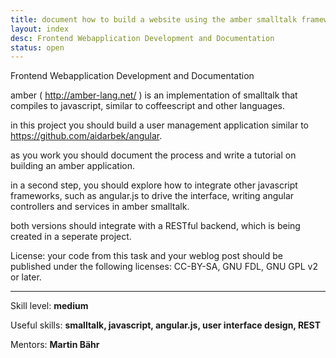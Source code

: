 ```yaml
---
title: document how to build a website using the amber smalltalk framework
layout: index
desc: Frontend Webapplication Development and Documentation
status: open
---
```

Frontend Webapplication Development and Documentation

amber ( http://amber-lang.net/ ) is an implementation of smalltalk that compiles to javascript, similar to coffeescript and other languages.

in this project you should build a user management application similar to https://github.com/aidarbek/angular.

as you work you should document the process and write a tutorial on building an amber application.

in a second step, you should explore how to integrate other javascript frameworks, such as angular.js to drive the interface, writing angular controllers and services in amber smalltalk.

both versions should integrate with a RESTful backend, which is being created in a seperate project.

License: your code from this task and your weblog post should be published under the following licenses: CC-BY-SA, GNU FDL, GNU GPL v2 or later.

* * *

Skill level: **medium**

Useful skills: **smalltalk, javascript, angular.js, user interface design, REST**

Mentors: **Martin Bähr**
